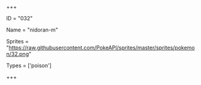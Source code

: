 




+++

ID = "032"

Name = "nidoran-m"

Sprites = "https://raw.githubusercontent.com/PokeAPI/sprites/master/sprites/pokemon/32.png"

Types = ['poison']

+++

